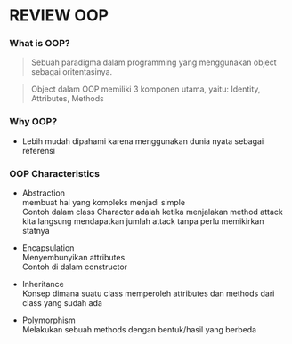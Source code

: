 # REVIEW OOP

### What is OOP?
  > Sebuah paradigma dalam programming yang menggunakan object sebagai oritentasinya.  

  > Object dalam OOP memiliki 3 komponen utama, yaitu: Identity, Attributes, Methods   
  

### Why OOP?
- Lebih mudah dipahami karena menggunakan dunia nyata sebagai referensi


### OOP Characteristics
- Abstraction  
  membuat hal yang kompleks menjadi simple  
  Contoh dalam class Character adalah ketika menjalakan method attack
  kita langsung mendapatkan jumlah attack tanpa perlu memikirkan statnya   
  
- Encapsulation   
  Menyembunyikan attributes   
  Contoh di dalam constructor

- Inheritance   
  Konsep dimana suatu class memperoleh attributes dan methods dari class yang sudah ada

- Polymorphism    
  Melakukan sebuah methods dengan bentuk/hasil yang berbeda 

